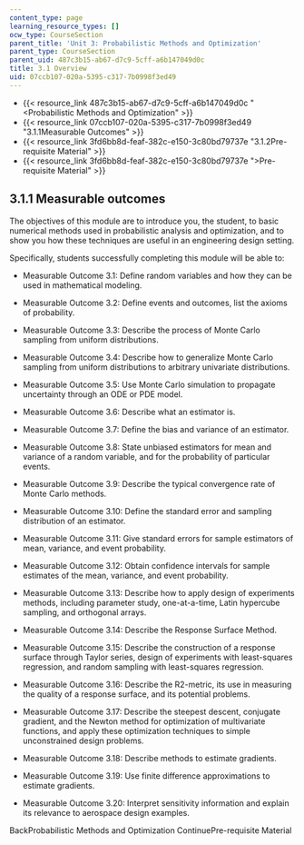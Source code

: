 ```yaml
---
content_type: page
learning_resource_types: []
ocw_type: CourseSection
parent_title: 'Unit 3: Probabilistic Methods and Optimization'
parent_type: CourseSection
parent_uid: 487c3b15-ab67-d7c9-5cff-a6b147049d0c
title: 3.1 Overview
uid: 07ccb107-020a-5395-c317-7b0998f3ed49
---
```


*   {{< resource_link 487c3b15-ab67-d7c9-5cff-a6b147049d0c "\<Probabilistic Methods and Optimization" >}}
*   {{< resource_link 07ccb107-020a-5395-c317-7b0998f3ed49 "3.1.1Measurable Outcomes" >}}
*   {{< resource_link 3fd6bb8d-feaf-382c-e150-3c80bd79737e "3.1.2Pre-requisite Material" >}}
*   {{< resource_link 3fd6bb8d-feaf-382c-e150-3c80bd79737e "\>Pre-requisite Material" >}}

3.1.1 Measurable outcomes
-------------------------

The objectives of this module are to introduce you, the student, to basic numerical methods used in probabilistic analysis and optimization, and to show you how these techniques are useful in an engineering design setting.

Specifically, students successfully completing this module will be able to:

*   Measurable Outcome 3.1: Define random variables and how they can be used in mathematical modeling.
    
*   Measurable Outcome 3.2: Define events and outcomes, list the axioms of probability.
    
*   Measurable Outcome 3.3: Describe the process of Monte Carlo sampling from uniform distributions.
    
*   Measurable Outcome 3.4: Describe how to generalize Monte Carlo sampling from uniform distributions to arbitrary univariate distributions.
    
*   Measurable Outcome 3.5: Use Monte Carlo simulation to propagate uncertainty through an ODE or PDE model.
    
*   Measurable Outcome 3.6: Describe what an estimator is.
    
*   Measurable Outcome 3.7: Define the bias and variance of an estimator.
    
*   Measurable Outcome 3.8: State unbiased estimators for mean and variance of a random variable, and for the probability of particular events.
    
*   Measurable Outcome 3.9: Describe the typical convergence rate of Monte Carlo methods.
    
*   Measurable Outcome 3.10: Define the standard error and sampling distribution of an estimator.
    
*   Measurable Outcome 3.11: Give standard errors for sample estimators of mean, variance, and event probability.
    
*   Measurable Outcome 3.12: Obtain confidence intervals for sample estimates of the mean, variance, and event probability.
    
*   Measurable Outcome 3.13: Describe how to apply design of experiments methods, including parameter study, one-at-a-time, Latin hypercube sampling, and orthogonal arrays.
    
*   Measurable Outcome 3.14: Describe the Response Surface Method.
    
*   Measurable Outcome 3.15: Describe the construction of a response surface through Taylor series, design of experiments with least-squares regression, and random sampling with least-squares regression.
    
*   Measurable Outcome 3.16: Describe the R2-metric, its use in measuring the quality of a response surface, and its potential problems.
    
*   Measurable Outcome 3.17: Describe the steepest descent, conjugate gradient, and the Newton method for optimization of multivariate functions, and apply these optimization techniques to simple unconstrained design problems.
    
*   Measurable Outcome 3.18: Describe methods to estimate gradients.
    
*   Measurable Outcome 3.19: Use finite difference approximations to estimate gradients.
    
*   Measurable Outcome 3.20: Interpret sensitivity information and explain its relevance to aerospace design examples.
    

BackProbabilistic Methods and Optimization ContinuePre-requisite Material
